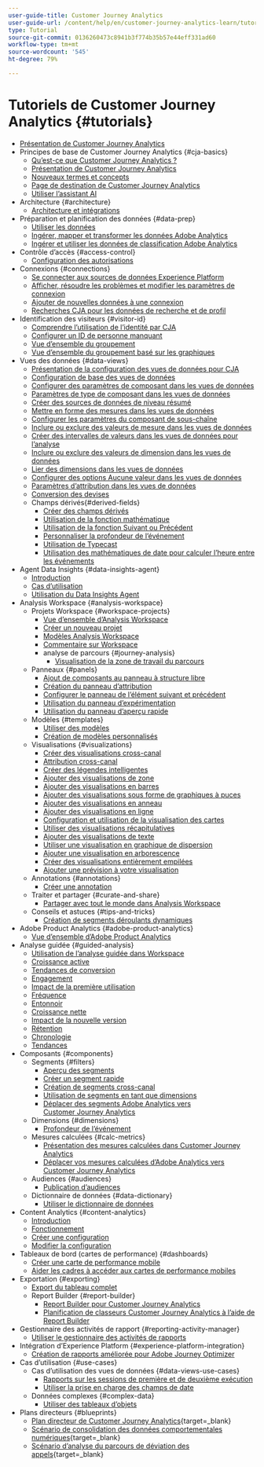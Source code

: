 ```yaml
---
user-guide-title: Customer Journey Analytics
user-guide-url: /content/help/en/customer-journey-analytics-learn/tutorials/overview.html
type: Tutorial
source-git-commit: 0136260473c8941b3f774b35b57e44eff331ad60
workflow-type: tm+mt
source-wordcount: '545'
ht-degree: 79%

---
```



# Tutoriels de Customer Journey Analytics {#tutorials}

+ [Présentation de Customer Journey Analytics](overview.md)
+ Principes de base de Customer Journey Analytics {#cja-basics}
   + [Qu’est-ce que Customer Journey Analytics ?](cja-basics/what-is-customer-journey-analytics.md)
   + [Présentation de Customer Journey Analytics](cja-basics/understanding-customer-journey-analytics.md)
   + [Nouveaux termes et concepts](cja-basics/new-terms-and-concepts-in-cja.md)
   + [Page de destination de Customer Journey Analytics](cja-basics/customer-journey-analytics-landing-page.md)
   + [Utiliser l’assistant AI](cja-basics/use-ai-assistant.md)
+ Architecture {#architecture}
   + [Architecture et intégrations](architecture/architecture-and-integrations-of-cja.md)
+ Préparation et planification des données {#data-prep}
   + [Utiliser les données](data-prep/working-with-data-in-cja.md)
   + [Ingérer, mapper et transformer les données Adobe Analytics](data-prep/ingest-map-and-transform-adobe-analytics-data.md)
   + [Ingérer et utiliser les données de classification Adobe Analytics](data-prep/ingest-and-use-analytics-classifications.md)
+ Contrôle d’accès {#access-control}
   + [Configuration des autorisations](permissions/set-up-permissions.md)
+ Connexions {#connections}
   + [Se connecter aux sources de données Experience Platform](connections/connecting-customer-journey-analytics-to-data-sources-in-platform.md)
   + [Afficher, résoudre les problèmes et modifier les paramètres de connexion](connections/connections-details-experience-in-cja.md)
   + [Ajouter de nouvelles données à une connexion](connections/add-past-data-to-an-existing-connection-in-cja.md)
   + [Recherches CJA pour les données de recherche et de profil](connections/cja-lookup-data.md)
+ Identification des visiteurs {#visitor-id}
   + [Comprendre l’utilisation de l’identité par CJA](visitor-id/understanding-how-customer-journey-analytics-uses-identity.md)
   + [Configurer un ID de personne manquant](visitor-id/configure-missing-person-id.md)
   + [Vue d’ensemble du groupement](visitor-id/overview-of-stitching.md)
   + [Vue d’ensemble du groupement basé sur les graphiques](visitor-id/graph-based-stitching-overview.md)
+ Vues des données {#data-views}
   + [Présentation de la configuration des vues de données pour CJA](data-views/overview-of-configuring-data-views-for-cja.md)
   + [Configuration de base des vues de données](data-views/basic-configuration-for-data-views.md)
   + [Configurer des paramètres de composant dans les vues de données](data-views/configuring-component-settings-in-data-views.md)
   + [Paramètres de type de composant dans les vues de données](data-views/component-type-settings-in-data-views.md)
   + [Créer des sources de données de niveau résumé](data-views/create-summary-level-data-sources.md)
   + [Mettre en forme des mesures dans les vues de données](data-views/formatting-metrics-in-data-views.md)
   + [Configurer les paramètres du composant de sous-chaîne](data-views/configure-substring-component-settings.md)
   + [Inclure ou exclure des valeurs de mesure dans les vues de données](data-views/include-or-exclude-metric-values-in-data-views.md)
   + [Créer des intervalles de valeurs dans les vues de données pour l’analyse](data-views/creating-value-buckets-in-data-views-for-analysis.md)
   + [Inclure ou exclure des valeurs de dimension dans les vues de données](data-views/include-or-exclude-dimension-values-in-data-views.md)
   + [Lier des dimensions dans les vues de données](data-views/binding-dimensions-in-data-views.md)
   + [Configurer des options Aucune valeur dans les vues de données](data-views/configure-no-value-options-in-data-views.md)
   + [Paramètres d’attribution dans les vues de données](data-views/attribution-settings-in-data-views.md)
   + [Conversion des devises](data-views/currency-conversion.md)
   + Champs dérivés{#derived-fields}
      + [Créer des champs dérivés](data-views/derived-fields/derived-fields-in-cja.md)
      + [Utilisation de la fonction mathématique](data-views/derived-fields/use-the-math-function-in-derived-fields.md)
      + [Utilisation de la fonction Suivant ou Précédent](data-views/derived-fields/use-the-next-previous-function-in-derived-fields.md)
      + [Personnaliser la profondeur de l’événement](data-views/derived-fields/customize-event-depth-in-derived-fields.md)
      + [Utilisation de Typecast](data-views/derived-fields/use-typecasting-in-derived-fields.md)
      + [Utilisation des mathématiques de date pour calculer l’heure entre les événements](data-views/derived-fields/use-date-math-to-calculate-time-between-events.md)
+ Agent Data Insights {#data-insights-agent}
   + [Introduction](data-insights-agent/introduction-to-the-data-insights-agent.md)
   + [Cas d’utilisation](data-insights-agent/data-insights-agent-use-cases.md)
   + [Utilisation du Data Insights Agent](data-insights-agent/use-the-data-insights-agent.md)
+ Analysis Workspace {#analysis-workspace}
   + Projets Workspace {#workspace-projects}
      + [Vue d’ensemble d’Analysis Workspace](analysis-workspace/workspace-projects/analysis-workspace-overview.md)
      + [Créer un nouveau projet](analysis-workspace/workspace-projects/build-a-new-project.md)
      + [Modèles Analysis Workspace](analysis-workspace/workspace-projects/analysis-workspace-templates.md)
      + [Commentaire sur Workspace](analysis-workspace/workspace-projects/workspace-commenting.md)
      + analyse de parcours {#journey-analysis}
         + [Visualisation de la zone de travail du parcours](analysis-workspace/workspace-projects/journey-analysis/journey-canvas-viz.md)
   + Panneaux {#panels}
      + [Ajout de composants au panneau à structure libre](analysis-workspace/panels/add-components-to-the-freeform-panel.md)
      + [Création du panneau d’attribution](analysis-workspace/panels/build-the-attribution-panel.md)
      + [Configurer le panneau de l’élément suivant et précédent](analysis-workspace/panels/configure-next-previous-item-panel.md)
      + [Utilisation du panneau d’expérimentation](analysis-workspace/panels/use-the-experimentation-panel.md)
      + [Utilisation du panneau d’aperçu rapide](analysis-workspace/panels/use-the-quick-insights-panel.md)
   + Modèles {#templates}
      + [Utiliser des modèles](analysis-workspace/templates/use-templates.md)
      + [Création de modèles personnalisés](analysis-workspace/templates/create-custom-templates.md)
   + Visualisations {#visualizations}
      + [Créer des visualisations cross-canal](analysis-workspace/visualizations/creating-cross-channel-visualizations-in-customer-journey-analytics.md)
      + [Attribution cross-canal](analysis-workspace/visualizations/cross-channel-attribution-in-customer-journey-analytics.md)
      + [Créer des légendes intelligentes](analysis-workspace/visualizations/intelligent-captions.md)
      + [Ajouter des visualisations de zone](analysis-workspace/visualizations/add-area-visualizations.md)
      + [Ajouter des visualisations en barres](analysis-workspace/visualizations/add-bar-visualizations.md)
      + [Ajouter des visualisations sous forme de graphiques à puces](analysis-workspace/visualizations/add-bullet-graph-visualizations.md)
      + [Ajouter des visualisations en anneau](analysis-workspace/visualizations/add-donut-visualizations.md)
      + [Ajouter des visualisations en ligne](analysis-workspace/visualizations/add-line-visualizations.md)
      + [Configuration et utilisation de la visualisation des cartes](analysis-workspace/visualizations/configure-and-use-the-map-visualization.md)
      + [Utiliser des visualisations récapitulatives](analysis-workspace/visualizations/use-summary-visualizations.md)
      + [Ajouter des visualisations de texte](analysis-workspace/visualizations/add-text-visualizations.md)
      + [Utiliser une visualisation en graphique de dispersion](analysis-workspace/visualizations/use-scatterplot-visualizations.md)
      + [Ajouter une visualisation en arborescence](analysis-workspace/visualizations/add-treemap-visualizations.md)
      + [Créer des visualisations entièrement empilées](analysis-workspace/visualizations/create-stacked-visualizations.md)
      + [Ajouter une prévision à votre visualisation](analysis-workspace/visualizations/forecasting.md)
   + Annotations {#annotations}
      + [Créer une annotation](analysis-workspace/annotations/create-an-annotation.md)
   + Traiter et partager {#curate-and-share}
      + [Partager avec tout le monde dans Analysis Workspace](analysis-workspace/curate-and-share/share-with-anyone-in-analysis-workspace.md)
   + Conseils et astuces {#tips-and-tricks}
      + [Création de segments déroulants dynamiques](analysis-workspace/tips-and-tricks/dynamic-drop-downs.md)
+ Adobe Product Analytics {#adobe-product-analytics}
   + [Vue d’ensemble d’Adobe Product Analytics](adobe-product-analytics/adobe-product-analytics-overview.md)
+ Analyse guidée {#guided-analysis}
   + [Utilisation de l’analyse guidée dans Workspace](guided-analysis/guided-analysis-in-workspace.md)
   + [Croissance active](guided-analysis/active-growth.md)
   + [Tendances de conversion](guided-analysis/conversion-trends.md)
   + [Engagement](guided-analysis/engagement.md)
   + [Impact de la première utilisation](guided-analysis/first-use-impact.md)
   + [Fréquence](guided-analysis/frequency.md)
   + [Entonnoir](guided-analysis/funnel.md)
   + [Croissance nette](guided-analysis/net-growth.md)
   + [Impact de la nouvelle version](guided-analysis/release-impact.md)
   + [Rétention](guided-analysis/retention.md)
   + [Chronologie](guided-analysis/timeline.md)
   + [Tendances](guided-analysis/trends.md)
+ Composants {#components}
   + Segments {#filters}
      + [Aperçu des segments](components/filters/introduction-to-filters-in-cja.md)
      + [Créer un segment rapide](components/filters/create-a-quick-filter.md)
      + [Création de segments cross-canal](components/filters/creating-cross-channel-filters-in-customer-journey-analytics.md)
      + [Utilisation de segments en tant que dimensions](components/filters/use-filters-as-dimensions.md)
      + [Déplacer des segments Adobe Analytics vers Customer Journey Analytics](components/filters/moving-adobe-analytics-segments-to-customer-journey-analytics.md)
   + Dimensions {#dimensions}
      + [Profondeur de l’événement](components/dimensions/event-depth-in-cja.md)
   + Mesures calculées {#calc-metrics}
      + [Présentation des mesures calculées dans Customer Journey Analytics](components/calc-metrics/introduction-to-calculated-metrics-in-customer-journey-analytics.md)
      + [Déplacer vos mesures calculées d’Adobe Analytics vers Customer Journey Analytics](components/calc-metrics/moving-your-calculated-metrics-from-adobe-analytics-to-customer-journey-analytics.md)
   + Audiences {#audiences}
      + [Publication dʼaudiences](components/audiences/audience-publishing-for-cja.md)
   + Dictionnaire de données {#data-dictionary}
      + [Utiliser le dictionnaire de données](components/data-dictionary/use-data-dictionary.md)
+ Content Analytics {#content-analytics}
   + [Introduction](content-analytics/introduction-to-content-analytics.md)
   + [Fonctionnement](content-analytics/how-it-works.md)
   + [Créer une configuration](content-analytics/create-configuration.md)
   + [Modifier la configuration](content-analytics/edit-configuration.md)
+ Tableaux de bord (cartes de performance) {#dashboards}
   + [Créer une carte de performance mobile](dashboards/create-a-mobile-scorecard.md)
   + [Aider les cadres à accéder aux cartes de performance mobiles](dashboards/assist-executives-to-access-mobile-scorecards.md)
+ Exportation {#exporting}
   + [Export du tableau complet](exporting/full-table-export.md)
   + Report Builder {#report-builder}
      + [Report Builder pour Customer Journey Analytics](exporting/report-builder/report-builder-for-customer-journey-analytics.md)
      + [Planification de classeurs Customer Journey Analytics à l’aide de Report Builder](exporting/report-builder/schedule-cja-workbooks-using-report-builder.md)
+ Gestionnaire des activités de rapport {#reporting-activity-manager}
   + [Utiliser le gestionnaire des activités de rapports](reporting-activity-manager/use-the-reporting-activity-manager.md)
+ Intégration d’Experience Platform {#experience-platform-integration}
   + [Création de rapports améliorée pour Adobe Journey Optimizer](experience-platform-integration/enhanced-reporting-for-adobe-journey-optimizer.md)
+ Cas d’utilisation {#use-cases}
   + Cas dʼutilisation des vues de données {#data-views-use-cases}
      + [Rapports sur les sessions de première et de deuxième exécution](use-cases/data-views-use-cases/first-time-and-returning-sessions.md)
      + [Utiliser la prise en charge des champs de date](use-cases/data-views-use-cases/leverage-date-field-support.md)
   + Données complexes {#complex-data}
      + [Utiliser des tableaux d’objets](use-cases/complex-data/object-arrays-in-cja.md)
+ Plans directeurs {#blueprints}
   + [Plan directeur de Customer Journey Analytics](https://experienceleague.adobe.com/en/docs/blueprints-learn/architecture/customer-journey-analytics/overview){target=_blank}
   + [Scénario de consolidation des données comportementales numériques](https://experienceleague.adobe.com/fr/docs/analytics-platform/using/cja-usecases/cross-channel/cross-channel){target=_blank}
   + [Scénario d’analyse du parcours de déviation des appels](https://experienceleague.adobe.com/en/docs/analytics-platform/using/cja-usecases/cross-channel/call-center){target=_blank}
